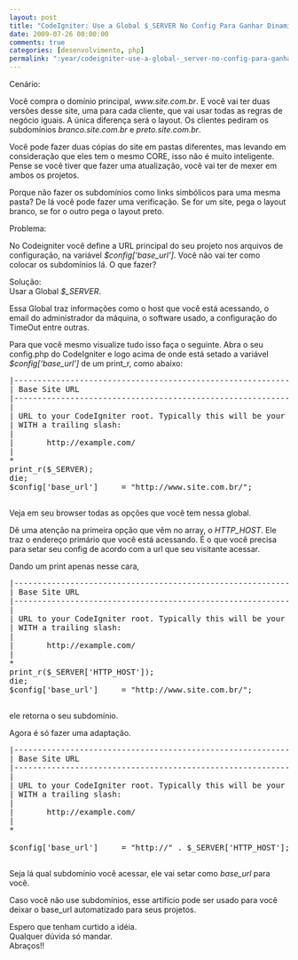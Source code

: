```yaml
---
layout: post
title: "CodeIgniter: Use a Global $_SERVER No Config Para Ganhar Dinamismo Com Subdomínios"
date: 2009-07-26 00:00:00
comments: true
categories: [desenvolvimento, php]
permalink: ":year/codeigniter-use-a-global-_server-no-config-para-ganhar-dinamismo-com-subdominios/"
---
```


<p>Cenário:</p>

<p>Você compra o domínio principal, <em>www.site.com.br</em>. E você vai ter duas versões desse site, uma para cada cliente, que vai usar todas as regras de negócio iguais. A única diferença será o layout. Os clientes pediram os subdomínios <em>branco.site.com.br</em> e <em>preto.site.com.br</em>.</p>

<p>Você pode fazer duas cópias do site em pastas diferentes, mas levando em consideração que eles tem o mesmo CORE, isso não é muito inteligente. Pense se você tiver que fazer uma atualização, você vai ter de mexer em ambos os projetos.</p>

<p>Porque não fazer os subdomínios como links simbólicos para uma mesma pasta? De lá você pode fazer uma verificação. Se for um site, pega o layout branco, se for o outro pega o layout preto.</p>

<p>Problema:</p>

<p>No Codeigniter você define a URL principal do seu projeto nos arquivos de configuração, na variável <em>$config[&#8216;base_url&#8217;]</em>. Você não vai ter como colocar os subdomínios lá. O que fazer?</p>

<p>Solução:<br/>
Usar a Global <em>$_SERVER</em>.</p>

<p>Essa Global traz informações como o host que você está acessando, o email do administrador da máquina, o software usado, a configuração do TimeOut entre outras.</p>

<p>Para que você mesmo visualize tudo isso faça o seguinte. Abra o seu config.php do CodeIgniter e logo acima de onde está setado a variável <em>$config[&#8216;base_url&#8217;]</em> de um print_r, como abaixo:</p>

<pre class="brush: php; title: ; notranslate" title="">|--------------------------------------------------------------------------
| Base Site URL
|--------------------------------------------------------------------------
|
| URL to your CodeIgniter root. Typically this will be your base URL,
| WITH a trailing slash:
|
|       http://example.com/
|
*
print_r($_SERVER);
die;
$config['base_url']     = "http://www.site.com.br/";

</pre>




<!--more-->


<p>Veja em seu browser todas as opções que você tem nessa global.</p>

<p>Dê uma atenção na primeira opção que vêm no array, o <em>HTTP_HOST</em>. Ele traz o endereço primário que você está acessando. É o que você precisa para setar seu config de acordo com a url que seu visitante acessar.</p>

<p>Dando um print apenas nesse cara,</p>

<pre class="brush: php; title: ; notranslate" title="">|--------------------------------------------------------------------------
| Base Site URL
|--------------------------------------------------------------------------
|
| URL to your CodeIgniter root. Typically this will be your base URL,
| WITH a trailing slash:
|
|       http://example.com/
|
*
print_r($_SERVER['HTTP_HOST']);
die;
$config['base_url']     = "http://www.site.com.br/";

</pre>


<p>ele retorna o seu subdomínio.</p>

<p>Agora é só fazer uma adaptação.</p>

<pre class="brush: php; title: ; notranslate" title="">|--------------------------------------------------------------------------
| Base Site URL
|--------------------------------------------------------------------------
|
| URL to your CodeIgniter root. Typically this will be your base URL,
| WITH a trailing slash:
|
|       http://example.com/
|
*

$config['base_url']     = "http://" . $_SERVER['HTTP_HOST'];

</pre>


<p>Seja lá qual subdomínio você acessar, ele vai setar como <em>base_url</em> para você.</p>

<p>Caso você não use subdomínios, esse artifício pode ser usado para você deixar o base_url automatizado para seus projetos.</p>

<p>Espero que tenham curtido a idéia.<br/>
Qualquer dúvida só mandar.<br/>
Abraços!!</p>